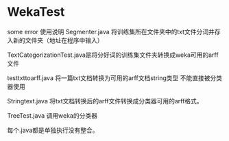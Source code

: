 # WekaTest
some error
使用说明
Segmenter.java 将训练集所在文件夹中的txt文件分词并存入新的文件夹（地址在程序中输入）

TextCategorizationTest.java是将分好词的训练集文件夹转换成weka可用的arff文件

testtxttoarff.java 将一篇txt文档转换为可用的arff文档string类型 不能直接被分类器使用

Stringtext.java 将txt文档转换后的arff文件转换成分类器可用的arff格式。

TreeTest.java 调用weka的分类器

每个.java都是单独执行没有整合。
